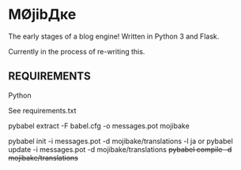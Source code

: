 ﻿MØjibДĸe
================================

The early stages of a blog engine!
Written in Python 3 and Flask.

Currently in the process of re-writing this.


REQUIREMENTS
-------------------------

Python

See requirements.txt


pybabel extract -F babel.cfg -o messages.pot mojibake

pybabel init -i messages.pot -d mojibake/translations -l ja
 or
pybabel update -i messages.pot -d mojibake/translations
~~pybabel compile -d mojibake/translations~~
